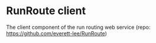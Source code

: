 # RunRoute client

The client component of the run routing web service (repo: https://github.com/everett-lee/RunRoute)


